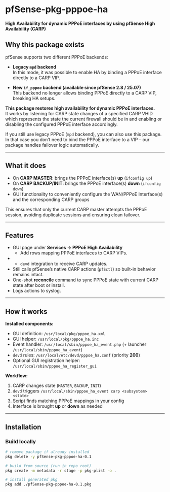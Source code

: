 # pfSense-pkg-pppoe-ha  
**High Availability for dynamic PPPoE interfaces by using pfSense High Availability (CARP)**

## Why this package exists

pfSense supports two different PPPoE backends:  

- **Legacy `mpd` backend**  
  In this mode, it was possible to enable HA by binding a PPPoE interface directly to a CARP VIP.  

- **New `if_pppoe` backend (available since pfSense 2.8 / 25.07)**  
  This backend no longer allows binding PPPoE directly to a CARP VIP, breaking HA setups.  

**This package restores high availability for dynamic PPPoE interfaces.**  
It works by listening for CARP state changes of a specified CARP VHID which represents the state the current firewall should be in and enabling or disabling the configured PPPoE interface accordingly.  

If you still use legacy PPPoE (`mpd` backend), you can also use this package. In that case you don’t need to bind the PPPoE interface to a VIP – our package handles failover logic automatically.

---

## What it does

- On **CARP MASTER**: brings the PPPoE interface(s) **up** (`ifconfig up`)  
- On **CARP BACKUP/INIT**: brings the PPPoE interface(s) **down** (`ifconfig down`)
- GUI functionality to conveniently configure the WAN/PPPoE Interface(s) and the corresponding CARP groups

This ensures that only the current CARP master attempts the PPPoE session, avoiding duplicate sessions and ensuring clean failover.

---

## Features

- GUI page under **Services → PPPoE High Availability**  
  - Add rows mapping PPPoE interfaces to CARP VIPs.
- - `devd` integration to receive CARP updates.
- Still calls pfSense’s native CARP actions (`pfSctl`) so built-in behavior remains intact.
- One-shot **reconcile** command to sync PPPoE state with current CARP state after boot or install.
- Logs actions to syslog.

---

## How it works

**Installed components:**
- GUI definition: `/usr/local/pkg/pppoe_ha.xml`  
- GUI helper: `/usr/local/pkg/pppoe_ha.inc`  
- Event handler: `/usr/local/sbin/pppoe_ha_event.php` (+ launcher `/usr/local/sbin/pppoe_ha_event`)  
- `devd` rules: `/usr/local/etc/devd/pppoe_ha.conf` (priority **200**)  
- Optional GUI registration helper: `/usr/local/sbin/pppoe_ha_register_gui`

**Workflow:**
1. CARP changes state (`MASTER`, `BACKUP`, `INIT`)  
2. `devd` triggers `/usr/local/sbin/pppoe_ha_event carp <subsystem> <state>`  
3. Script finds matching PPPoE mappings in your config  
4. Interface is brought **up** or **down** as needed  

---

## Installation

### Build locally

```sh
# remove package if already installed
pkg delete -y pfSense-pkg-pppoe-ha-0.1

# build from source (run in repo root)
pkg create -m metadata -r stage -p pkg-plist -o .

# install generated pkg
pkg add ./pfSense-pkg-pppoe-ha-0.1.pkg
